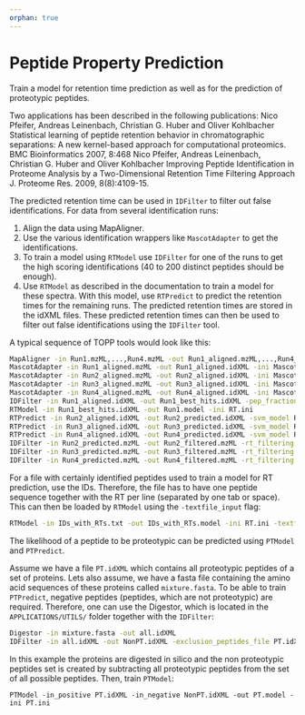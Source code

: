 ```yaml
---
orphan: true
---
```

Peptide Property Prediction
===========================

Train a model for retention time prediction as well as for the prediction of proteotypic peptides.

Two applications has been described in the following publications: Nico Pfeifer, Andreas Leinenbach, Christian G. Huber
and Oliver Kohlbacher Statistical learning of peptide retention behavior in chromatographic separations: A new
kernel-based approach for computational proteomics. BMC Bioinformatics 2007, 8:468 Nico Pfeifer, Andreas Leinenbach,
Christian G. Huber and Oliver Kohlbacher Improving Peptide Identification in Proteome Analysis by a Two-Dimensional
Retention Time Filtering Approach J. Proteome Res. 2009, 8(8):4109-15.

The predicted retention time can be used in `IDFilter` to filter out false identifications. For data from several
identification runs:

1. Align the data using MapAligner.
2. Use the various identification wrappers like `MascotAdapter` to get the identifications.
3. To train a model using `RTModel` use `IDFilter` for one of the runs to get the high scoring identifications (40 to 200
   distinct peptides should be enough).
4. Use `RTModel` as described in the documentation to train a model for these spectra. With this model, use `RTPredict`
   to predict the retention times for the remaining runs. The predicted retention times are stored in the idXML files.
   These predicted retention times can then be used to filter out false identifications using the `IDFilter` tool.

A typical sequence of TOPP tools would look like this:

```bash
MapAligner -in Run1.mzML,...,Run4.mzML -out Run1_aligned.mzML,...,Run4_aligned.mzML
MascotAdapter -in Run1_aligned.mzML -out Run1_aligned.idXML -ini Mascot.ini
MascotAdapter -in Run2_aligned.mzML -out Run2_aligned.idXML -ini Mascot.ini
MascotAdapter -in Run3_aligned.mzML -out Run3_aligned.idXML -ini Mascot.ini
MascotAdapter -in Run4_aligned.mzML -out Run4_aligned.idXML -ini Mascot.ini
IDFilter -in Run1_aligned.idXML -out Run1_best_hits.idXML -pep_fraction 1 -best_hits
RTModel -in Run1_best_hits.idXML -out Run1.model -ini RT.ini
RTPredict -in Run2_aligned.idXML -out Run2_predicted.idXML -svm_model Run1.model
RTPredict -in Run3_aligned.idXML -out Run3_predicted.idXML -svm_model Run1.model
RTPredict -in Run4_aligned.idXML -out Run4_predicted.idXML -svm_model Run1.model
IDFilter -in Run2_predicted.mzML -out Run2_filtered.mzML -rt_filtering
IDFilter -in Run3_predicted.mzML -out Run3_filtered.mzML -rt_filtering
IDFilter -in Run4_predicted.mzML -out Run4_filtered.mzML -rt_filtering
```

For a file with certainly identified peptides used to train a model for RT prediction, use the IDs. Therefore, the file
has to have one peptide sequence together with the RT per line (separated by one tab or space). This can then be loaded
by `RTModel` using the `-textfile_input` flag:

```bash
RTModel -in IDs_with_RTs.txt -out IDs_with_RTs.model -ini RT.ini -textfile_input
```

The likelihood of a peptide to be proteotypic can be predicted using `PTModel` and `PTPredict`.

Assume we have a file `PT.idXML` which contains all proteotypic peptides of a set of proteins. Lets also assume, we have
a fasta file containing the amino acid sequences of these proteins called `mixture.fasta`. To be able to train `PTPredict`,
negative peptides (peptides, which are not proteotypic) are required. Therefore, one can use the Digestor, which is
located in the `APPLICATIONS/UTILS/` folder together with the `IDFilter`:

```bash
Digestor -in mixture.fasta -out all.idXML
IDFilter -in all.idXML -out NonPT.idXML -exclusion_peptides_file PT.idXML

```

In this example the proteins are digested in silico and the non proteotypic peptides set is created by subtracting all
proteotypic peptides from the set of all possible peptides. Then, train `PTModel`:

`PTModel -in_positive PT.idXML -in_negative NonPT.idXML -out PT.model -ini PT.ini`
